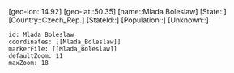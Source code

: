 ﻿---
location: [50.35,14.92]
mapzoom: [7,12] 
mapmarker: city 
type: City
tags:
- geo/City


SpocWebEntityId: 32520
isDeleted: false
confidential: public

---
[geo-lon::14.92]
[geo-lat::50.35]
[name::Mlada Boleslaw]
[State::]
[Country::Czech_Rep.]
[StateId::]
[Population::]
[Unknown::]


```leaflet
id: Mlada Boleslaw
coordinates: [[Mlada_Boleslaw]]
markerFile: [[Mlada_Boleslaw]]
defaultZoom: 11 
maxZoom: 18
```
